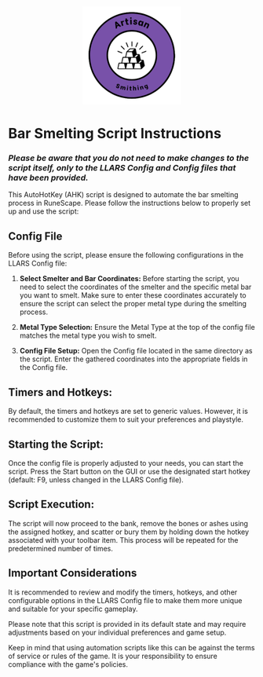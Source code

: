 <p align="center">
  <img width="200" height="200"src="https://github.com/Gubna-Tech/RuneScape/blob/main/Assets/Logo/Skills/Artisan/Smithing.png">
</p>

# Bar Smelting Script Instructions
### *Please be aware that you do not need to make changes to the script itself, only to the LLARS Config and Config files that have been provided.*
This AutoHotKey (AHK) script is designed to automate the bar smelting process in RuneScape. Please follow the instructions below to properly set up and use the script:

## Config File
Before using the script, please ensure the following configurations in the LLARS Config file:

1. **Select Smelter and Bar Coordinates:**
 Before starting the script, you need to select the coordinates of the smelter and the specific metal bar you want to smelt. Make sure to enter these coordinates accurately to ensure the script can select the proper metal type during the smelting process.
 
 2. **Metal Type Selection:**
Ensure the Metal Type at the top of the config file matches the metal type you wish to smelt.

3. **Config File Setup:** Open the Config file located in the same directory as the script. Enter the gathered coordinates into the appropriate fields in the Config file.

## Timers and Hotkeys:
By default, the timers and hotkeys are set to generic values. However, it is recommended to customize them to suit your preferences and playstyle.

## Starting the Script:
Once the config file is properly adjusted to your needs, you can start the script. Press the Start button on the GUI or use the designated start hotkey (default: F9, unless changed in the LLARS Config file).

## Script Execution:
The script will now proceed to the bank, remove the bones or ashes using the assigned hotkey, and scatter or bury them by holding down the hotkey associated with your toolbar item. This process will be repeated for the predetermined number of times.

## Important Considerations
It is recommended to review and modify the timers, hotkeys, and other configurable options in the LLARS Config file to make them more unique and suitable for your specific gameplay.

Please note that this script is provided in its default state and may require adjustments based on your individual preferences and game setup.

Keep in mind that using automation scripts like this can be against the terms of service or rules of the game. It is your responsibility to ensure compliance with the game's policies.

